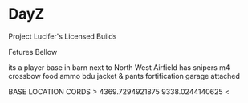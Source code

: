 # DayZ
Project Lucifer's Licensed Builds

Fetures Bellow

its a player base in barn next to North West Airfield 
has snipers m4 crossbow food ammo 
bdu jacket & pants 
fortification 
garage attached


BASE LOCATION CORDS > 4369.7294921875 9338.0244140625 <
